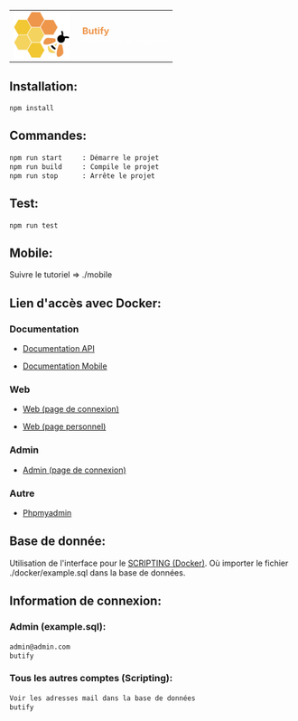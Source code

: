 <table align="center">
    <tr style="border: 0">
        <td style="border: 0">
            <img src="./docker/web/images/logos/logoButify.png" width="100" alt="Butify Logo">
        </td>
        <td style="padding-left: 15px; border: 0">
            <h3 style="color: #EE964B; margin: 0;">Butify</h3>
            <h5 style="color: white; font-weight: normal; margin: 0;">Plateforme de musique</h5>
        </td>
    </tr>
</table>

## Installation:

    npm install

## Commandes:

    npm run start     : Démarre le projet
    npm run build     : Compile le projet
    npm run stop      : Arrête le projet

## Test:

    npm run test

## Mobile:

   Suivre le tutoriel => ./mobile

## Lien d'accès avec Docker:

### Documentation

 - [Documentation API](http://localhost:8084/docs/api/index.html)

 - [Documentation Mobile](http://localhost:8084/docs/mobile/index.html)

### Web

 - [Web (page de connexion)](http://localhost:8080/web/login.php)

 - [Web (page personnel)](http://localhost:8080/web/home)

### Admin

 - [Admin (page de connexion)](http://localhost:8080/web/admin/login.php)

### Autre

 - [Phpmyadmin](http://localhost:8083)

## Base de donnée:

Utilisation de l'interface pour le [SCRIPTING (Docker)](http://localhost:8080/web/scripting/index.php). Où importer le fichier ./docker/example.sql dans la base de données.

## Information de connexion:

### Admin (example.sql):

    admin@admin.com
    butify

### Tous les autres comptes (Scripting):

    Voir les adresses mail dans la base de données
    butify
